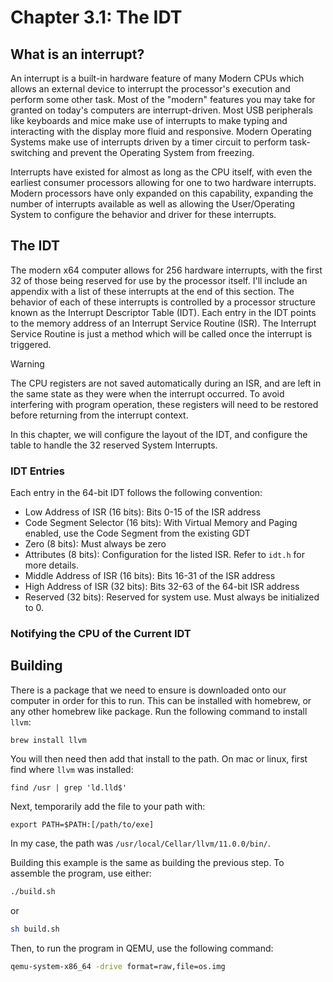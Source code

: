 # Chapter 3.1: The IDT

## What is an interrupt?

An interrupt is a built-in hardware feature of many Modern CPUs which allows an external device to interrupt the
processor's execution and perform some other task.
Most of the "modern" features you may take for granted on today's computers are interrupt-driven.
Most USB peripherals like keyboards and mice make use of interrupts to make typing and interacting with the display
more fluid and responsive.
Modern Operating Systems make use of interrupts driven by a timer circuit to perform task-switching and prevent the
Operating System from freezing.

Interrupts have existed for almost as long as the CPU itself, with even the earliest consumer processors allowing for
one to two hardware interrupts.
Modern processors have only expanded on this capability, expanding the number of interrupts available as well as
allowing the User/Operating System to configure the behavior and driver for these interrupts.

## The IDT

The modern x64 computer allows for 256 hardware interrupts, with the first 32 of those being reserved for use by the
processor itself.
I'll include an appendix with a list of these interrupts at the end of this section.
The behavior of each of these interrupts is controlled by a processor structure known as the Interrupt Descriptor
Table (IDT).
Each entry in the IDT points to the memory address of an Interrupt Service Routine (ISR).
The Interrupt Service Routine is just a method which will be called once the interrupt is triggered.

> [!WARNING]
> The CPU registers are not saved automatically during an ISR, and are left in the same state as they were when the
> interrupt occurred. To avoid interfering with program operation, these registers will need to be restored before
> returning from the interrupt context.

In this chapter, we will configure the layout of the IDT, and configure the table to handle the 32 reserved System
Interrupts.

### IDT Entries

Each entry in the 64-bit IDT follows the following convention:

* Low Address of ISR (16 bits): Bits 0-15 of the ISR address
* Code Segment Selector (16 bits): With Virtual Memory and Paging enabled, use the Code Segment from the existing GDT
* Zero (8 bits): Must always be zero
* Attributes (8 bits): Configuration for the listed ISR. Refer to `idt.h` for more details.
* Middle Address of ISR (16 bits): Bits 16-31 of the ISR address
* High Address of ISR (32 bits): Bits 32-63 of the 64-bit ISR address
* Reserved (32 bits): Reserved for system use. Must always be initialized to 0.

### Notifying the CPU of the Current IDT

## Building

There is a package that we need to ensure is downloaded onto our computer in order for this to run.
This can be installed with homebrew, or any other homebrew like package. Run the following command to install `llvm`:

```
brew install llvm
```

You will then need then add that install to the path. On mac or linux, first find where `llvm` was installed:

```
find /usr | grep 'ld.lld$'
```

Next, temporarily add the file to your path with:

```
export PATH=$PATH:[/path/to/exe]
```

In my case, the path was `/usr/local/Cellar/llvm/11.0.0/bin/`.

Building this example is the same as building the previous step. To
assemble the program, use either:

```sh
./build.sh
```

or

```sh
sh build.sh
```

Then, to run the program in QEMU, use the following command:

```sh
qemu-system-x86_64 -drive format=raw,file=os.img
```
